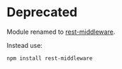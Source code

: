 # Deprecated

Module renamed to [rest-middleware](https://github.com/philcockfield/rest-middleware).

Instead use:

    npm install rest-middleware
